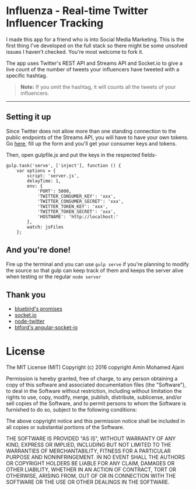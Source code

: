 **Influenza - Real-time Twitter Influencer Tracking**
===================

I made this app for a friend who is into Social Media Marketing. This is the first thing I've developed on the full stack so there might be some unsolved issues I haven't checked. You're most welcome to fork it. 

The app uses Twitter's REST API and Streams API and Socket.io to give a live count of the number of  tweets your influencers have tweeted with a specific hashtag. 

>**Note:**
>If you omit the hashtag, it will counts all the tweets of your influencers.

________

**Setting it up**
-------------

Since Twitter does not allow more than one standing connection to the public endpoints of the Streams API, you will have to have your own tokens. Go [here](https://apps.twitter.com/app/new), fill up the form and you'll get your consumer keys and tokens.

Then, open gulpfile.js and put the keys in the respected fields-

    gulp.task('serve', ['inject'], function () {
        var options = {
            script: 'server.js',
            delayTime: 1,
            env: {
                'PORT': 5000,
                'TWITTER_CONSUMER_KEY': 'xxx',
                'TWITTER_CONSUMER_SECRET': 'xxx',
                'TWITTER_TOKEN_KEY': 'xxx',
                'TWITTER_TOKEN_SECRET': 'xxx',
                'HOSTNAME': 'http://localhost:'
            },
            watch: jsFiles
        };



**And you're done!**
----------------

Fire up the terminal and you can use `gulp serve` if you're planning to modify the source so that gulp can keep track of them and keeps the server alive when testing or the regular `node server`



**Thank you**
------------------

 - [bluebird's promises](http://bluebirdjs.com)
 - [socket.io](http://socket.io)
 - [node-twitter](http://github.com/desmondmorris/node-twitter)
 - [btford's angular-socket-io](http://github.com/btford/angular-socket-io)


**License**
=========
The MIT License (MIT)
Copyright (c) 2016 copyright Amin Mohamed Ajani

Permission is hereby granted, free of charge, to any person obtaining a copy of this software and associated documentation files (the "Software"), to deal in the Software without restriction, including without limitation the rights to use, copy, modify, merge, publish, distribute, sublicense, and/or sell copies of the Software, and to permit persons to whom the Software is furnished to do so, subject to the following conditions:

The above copyright notice and this permission notice shall be included in all copies or substantial portions of the Software.

THE SOFTWARE IS PROVIDED "AS IS", WITHOUT WARRANTY OF ANY KIND, EXPRESS OR IMPLIED, INCLUDING BUT NOT LIMITED TO THE WARRANTIES OF MERCHANTABILITY, FITNESS FOR A PARTICULAR PURPOSE AND NONINFRINGEMENT. IN NO EVENT SHALL THE AUTHORS OR COPYRIGHT HOLDERS BE LIABLE FOR ANY CLAIM, DAMAGES OR OTHER LIABILITY, WHETHER IN AN ACTION OF CONTRACT, TORT OR OTHERWISE, ARISING FROM, OUT OF OR IN CONNECTION WITH THE SOFTWARE OR THE USE OR OTHER DEALINGS IN THE SOFTWARE.
